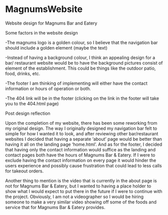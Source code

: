 # MagnumsWebsite
Website design for Magnums Bar and Eatery

Some factors in the website design

-The magnums logo is a golden colour, so I believe that the navigation bar should include a golden element (maybe the text)

-Instead of having a background colour, I think an appealing design for a bar/ restaurant website would be to have the background pictures consist of element of the establishment. This could be things like the outdoor patio, food, drinks, etc.

-The footer I am thinking of implementing will either have the contact information or hours of operation or both.

-The 404 link will be in the footer (clicking on the link in the footer will take you to the 404.html page)


Post design reflection

Upon the completion of my website, there has been some reworking from my original design. 
The way I originally designed my navigation bar felt to simple for how I wanted it to look, 
and after reviewing other bar/restaurant websites I decided that having a separate ‘about’ 
page would be better than having it all on the landing page ‘home.html’. And as for the footer, 
I decided that having only the contact information would suffice as the landing and contact 
pages both have the hours of Magnums Bar & Eatery. If I were to exclude having the contact 
information on every page it would hinder the users experience and possibly cause frustration
that could lead to less calls for takeout orders.

Another thing to mention is the video that is currently in the about page is not for 
Magnums Bar & Eatery, but I wanted to having a place holder to show what I would expect 
to put there in the future if I were to continue with the project. Obviously, I am not a 
videographer so I would be hiring someone to make a very similar video showing off some 
of the foods and service that for Magnums Bar & Eatery provides.
